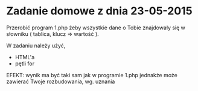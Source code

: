 # Zadanie domowe z dnia 23-05-2015

Przerobić program 1.php żeby wszystkie dane o Tobie znajdowały się w słowniku ( tablica, klucz => wartość ).

W zadaniu należy użyć,
- HTML'a
- pętli for

EFEKT:
wynik ma być taki sam jak w programie 1.php jednakże może zawierać Twoje rozbudowania, wg. uznania
